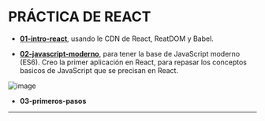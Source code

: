 # PRÁCTICA DE REACT

- [**01-intro-react**](https://github.com/eugenia1984/react-y-react-pro/tree/main/react/01-intro-react), usando le CDN de React, ReatDOM y Babel.

- [**02-javascript-moderno**](https://github.com/eugenia1984/react-y-react-pro/tree/main/react/02-javascript-moderno), para tener la base de JavaScript moderno (ES6). Creo la primer aplicación en React, para repasar los conceptos basicos de JavaScript que se precisan en React.

![image](https://github.com/user-attachments/assets/a83022ba-055a-4b99-98e4-702cd6379596)

- **03-primeros-pasos**

---
